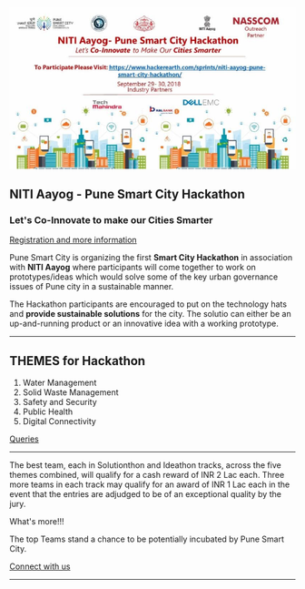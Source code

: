 ![Pune Smart City](https://raw.githubusercontent.com/punesmartcity/hackathon/master/banner.jpg "Pune Smart City Hackathon")

## NITI Aayog - Pune Smart City Hackathon

### Let's Co-Innovate to make our Cities Smarter

[Registration and more information](https://www.hackerearth.com/sprints/niti-aayog-pune-smart-city-hackathon/)

Pune Smart City is organizing the first **Smart City Hackathon** in association with **NITI Aayog** where participants will come together to work on prototypes/ideas which would solve some of the key urban governance issues of Pune city in a sustainable manner.

The Hackathon participants are encouraged to put on the technology hats and **provide sustainable solutions** for the city. The solutio can either be an up-and-running product or an innovative idea with a working prototype. 

---

## THEMES for Hackathon

1. Water Management
2. Solid Waste Management
3. Safety and Security
4. Public Health
5. Digital Connectivity

[Queries](https://www.hackerearth.com/sprints/niti-aayog-pune-smart-city-hackathon/faq/#faq)

---

The best team, each in Solutionthon and Ideathon tracks, across the five themes combined, will qualify for a cash reward of INR 2 Lac each. Three more teams in each track may qualify for an award of INR 1 Lac each in the event that the entries are adjudged to be of an exceptional quality by the jury.

What's more!!!

The top Teams stand a chance to be potentially incubated by Pune Smart City.

[Connect with us](https://www.hackerearth.com/sprints/niti-aayog-pune-smart-city-hackathon/discussion/#discussion)

---


<!-- Add font awesome icons -->
<a href="#" class="fa fa-facebook"></a>
<a href="#" class="fa fa-twitter"></a>
<a href="#" class="fa fa-youtube"></a>
<a href="#" class="fa fa-instagram"></a>
